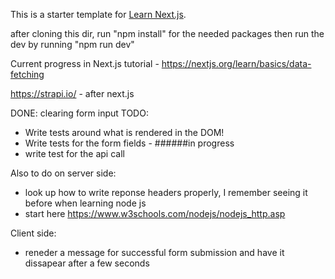 This is a starter template for [Learn Next.js](https://nextjs.org/learn).

after cloning this dir, run "npm install" for the needed packages
then run the dev by running "npm run dev"

Current progress in Next.js tutorial - https://nextjs.org/learn/basics/data-fetching

https://strapi.io/ - after next.js

DONE: clearing form input
TODO:
 - Write tests around what is rendered in the DOM!
 - Write tests for the form fields - ######in progress
 - write test for the api call 

Also to do on server side: 
 - look up how to write reponse headers properly, I remember seeing it before when learning node js 
 - start here https://www.w3schools.com/nodejs/nodejs_http.asp

Client side: 
 - reneder a message for successful form submission and have it dissapear after a few seconds